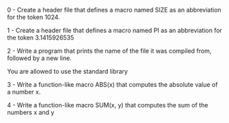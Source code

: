 0 - Create a header file that defines a macro named SIZE as an abbreviation for the token 1024.

1 - Create a header file that defines a macro named PI as an abbreviation for the token 3.1415926535

2 - Write a program that prints the name of the file it was compiled from, followed by a new line.

You are allowed to use the standard library

3 - Write a function-like macro ABS(x) that computes the absolute value of a number x.

4 - Write a function-like macro SUM(x, y) that computes the sum of the numbers x and y
